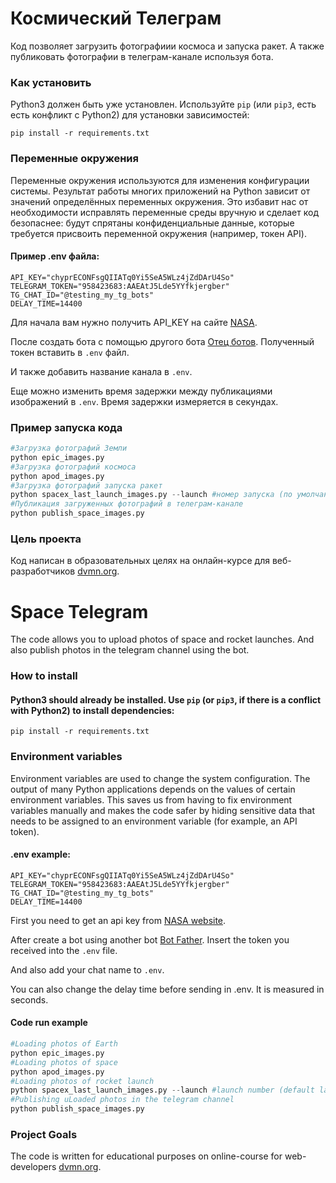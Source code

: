 # Космический Телеграм

Код позволяет загрузить фотографиии космоса и запуска ракет. А также публиковать фотографии в телеграм-канале используя бота.

### Как установить
Python3 должен быть уже установлен. Используйте `pip` (или `pip3`, есть есть конфликт с Python2) для установки зависимостей:
```
pip install -r requirements.txt
```

### Переменные окружения
Переменные окружения используются для изменения конфигурации системы. Результат работы многих приложений на Python зависит от значений определённых переменных окружения.
Это избавит нас от необходимости исправлять переменные среды вручную и сделает код безопаснее: будут спрятаны конфиденциальные данные, которые требуется присвоить переменной окружения (например, токен API).

#### Пример .env файла:
```
API_KEY="chyprECONFsgQIIATq0Yi5SeA5WLz4jZdDArU4So"
TELEGRAM_TOKEN="958423683:AAEAtJ5Lde5YYfkjergber"
TG_CHAT_ID="@testing_my_tg_bots"
DELAY_TIME=14400
```

Для начала вам нужно получить API_KEY на сайте [NАSА](https://api.nasa.gov/#apod).

После создать бота с помощью другого бота [Отец ботов](https://telegram.me/BotFather).
Полученный токен вставить в `.env` файл.

И также добавить название канала в `.env`.

Еще можно изменить время задержки между публикациями изображений в `.env`. Время задержки измеряется в секундах.

### Пример запуска кода
``` python
#Загрузка фотографий Земли
python epic_images.py
#Загрузка фотографий космоса
python apod_images.py
#Загрузка фотографий запуска ракет
python spacex_last_launch_images.py --launch #номер запуска (по умолчанию последний)
#Публикация загруженных фотографий в телеграм-канале
python publish_space_images.py
```

### Цель проекта

Код написан в образовательных целях на онлайн-курсе для веб-разработчиков [dvmn.org](https://dvmn.org/).

# Space Telegram

The code allows you to upload photos of space and rocket launches. And also publish photos in the telegram channel using the bot.

### How to install

#### Python3 should already be installed. Use `pip` (or `pip3`, if there is a conflict with Python2) to install dependencies:
```
pip install -r requirements.txt
```

### Environment variables
Environment variables are used to change the system configuration. The output of many Python applications depends on the values of certain environment variables.
This saves us from having to fix environment variables manually and makes the code safer by hiding sensitive data that needs to be assigned to an environment variable (for example, an API token).

#### .env example:
```
API_KEY="chyprECONFsgQIIATq0Yi5SeA5WLz4jZdDArU4So"
TELEGRAM_TOKEN="958423683:AAEAtJ5Lde5YYfkjergber"
TG_CHAT_ID="@testing_my_tg_bots"
DELAY_TIME=14400
```

First you need to get an api key from [NASA website](https://api.nasa.gov/#apod).

After create a bot using another bot [Bot Father](https://telegram.me/BotFather).
Insert the token you received into the `.env` file.

And also add your chat name to `.env`.

You can also change the delay time before sending in .env. It is measured in seconds.

#### Code run example
``` python
#Loading photos of Earth
python epic_images.py
#Loading photos of space
python apod_images.py
#Loading photos of rocket launch
python spacex_last_launch_images.py --launch #launch number (default last)
#Publishing uLoaded photos in the telegram channel
python publish_space_images.py
```

### Project Goals

The code is written for educational purposes on online-course for web-developers [dvmn.org](https://dvmn.org/).
